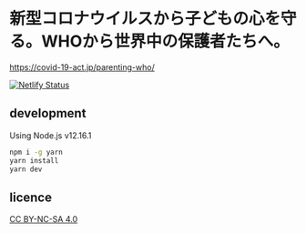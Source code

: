 # 新型コロナウイルスから子どもの心を守る。WHOから世界中の保護者たちへ。

https://covid-19-act.jp/parenting-who/

[![Netlify Status](https://api.netlify.com/api/v1/badges/fd6e6101-cf83-4a84-884e-96aa923370c6/deploy-status)](https://app.netlify.com/sites/covid-19-act/deploys)

## development

Using Node.js v12.16.1

```bash
npm i -g yarn
yarn install
yarn dev
```

## licence

[CC BY-NC-SA 4.0](https://creativecommons.org/licenses/by-nc-sa/4.0/deed.ja)
